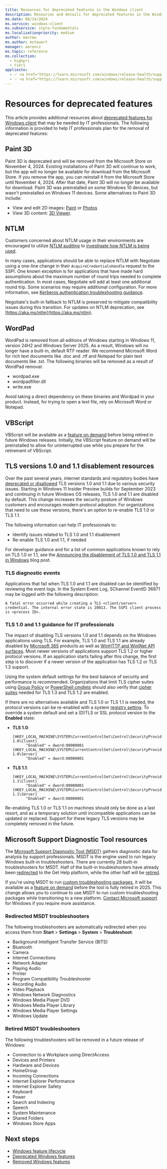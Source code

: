```yaml
---
title: Resources for deprecated features in the Windows client
description: Resources and details for deprecated features in the Windows client.
ms.date: 08/14/2024
ms.service: windows-client
ms.subservice: itpro-fundamentals
ms.localizationpriority: medium
author: mestew
ms.author: mstewart
manager: aaroncz
ms.topic: reference
ms.collection:
  - highpri
  - tier1
appliesto:
  - ✅ <a href="https://learn.microsoft.com/windows/release-health/supported-versions-windows-client" target="_blank">Windows 11</a>
  - ✅ <a href="https://learn.microsoft.com/windows/release-health/supported-versions-windows-client" target="_blank">Windows 10</a>
---
```


# Resources for deprecated features

This article provides additional resources about [deprecated features for Windows client](deprecated-features.md) that may be needed by IT professionals. The following information is provided to help IT professionals plan for the removal of deprecated features:

## Paint 3D

Paint 3D is deprecated and will be removed from the Microsoft Store on November 4, 2024. Existing installations of Paint 3D will continue to work, but the app will no longer be available for download from the Microsoft Store. If you remove the app, you can reinstall it from the Microsoft Store until November 4, 2024. After that date, Paint 3D will no longer be available for download. Paint 3D was preinstalled on some Windows 10 devices, but wasn't preinstalled on Windows 11 devices. Some alternatives to Paint 3D include:

- View and edit 2D images: [Paint](https://apps.microsoft.com/detail/9pcfs5b6t72h) or [Photos](https://apps.microsoft.com/detail/9wzdncrfjbh4)
- View 3D content: [3D Viewer](https://apps.microsoft.com/detail/9nblggh42ths).

## NTLM

Customers concerned about NTLM usage in their environments are encouraged to utilize [NTLM auditing](/previous-versions/windows/it-pro/windows-10/security/threat-protection/security-policy-settings/network-security-restrict-ntlm-audit-ntlm-authentication-in-this-domain) to [investigate how NTLM is being used](https://techcommunity.microsoft.com/t5/ask-the-directory-services-team/ntlm-blocking-and-you-application-analysis-and-auditing/ba-p/397191).  

In many cases, applications should be able to replace NTLM with Negotiate using a one-line change in their `AcquireCredentialsHandle` request to the SSPI. One known exception is for applications that have made hard assumptions about the maximum number of round trips needed to complete authentication. In most cases, Negotiate will add at least one additional round trip. Some scenarios may require additional configuration. For more information, see [Kerberos authentication troubleshooting guidance](/troubleshoot/windows-server/windows-security/kerberos-authentication-troubleshooting-guidance).

Negotiate's built-in fallback to NTLM is preserved to mitigate compatibility issues during this transition. For updates on NTLM deprecation, see [https://aka.ms/ntlm](https://aka.ms/ntlm).

## WordPad

WordPad is removed from all editions of Windows starting in Windows 11, version 24H2 and Windows Server 2025. As a result, Windows will no longer have a built-in, default RTF reader. We recommend Microsoft Word for rich text documents like .doc and .rtf and Notepad for plain text documents like .txt. The following binaries will be removed as a result of WordPad removal:

- wordpad.exe
- wordpadfilter.dll
- write.exe 

Avoid taking a direct dependency on these binaries and Wordpad in your product. Instead, for trying to open a text file, rely on Microsoft Word or Notepad.

## VBScript

VBScript will be available as a [feature on demand](/windows-hardware/manufacture/desktop/features-on-demand-v2--capabilities) before being retired in future Windows releases. Initially, the VBScript feature on demand will be preinstalled to allow for uninterrupted use while you prepare for the retirement of VBScript.
 
## TLS versions 1.0 and 1.1 disablement resources

Over the past several years, internet standards and regulatory bodies have [deprecated or disallowed](https://www.ietf.org/rfc/rfc8996.html) TLS versions 1.0 and 1.1 due to various security issues. Starting in Windows 11 Insider Preview builds for September 2023 and continuing in future Windows OS releases, TLS 1.0 and 1.1 are disabled by default. This change increases the security posture of Windows customers and encourages modern protocol adoption. For organizations that need to use these versions, there's an option to re-enable TLS 1.0 or TLS 1.1.

The following information can help IT professionals to:

- Identify issues related to TLS 1.0 and 1.1 disablement
- Re-enable TLS 1.0 and 1.1, if needed

For developer guidance and for a list of common applications known to rely on TLS 1.0 or 1.1, see the [Announcing the disablement of TLS 1.0 and TLS 1.1 in Windows](https://techcommunity.microsoft.com/t5/windows-it-pro-blog/tls-1-0-and-tls-1-1-soon-to-be-disabled-in-windows/ba-p/3887947) blog post.

### TLS diagnostic events

Applications that fail when TLS 1.0 and 1.1 are disabled can be identified by reviewing the event logs. In the System Event Log, SChannel EventID 36871 may be logged with the following description:

`A fatal error occurred while creating a TLS <client/server> credential. The internal error state is 10013. The SSPI client process is <process ID>.`

### TLS 1.0 and 1.1 guidance for IT professionals

The impact of disabling TLS versions 1.0 and 1.1 depends on the Windows applications using TLS. For example, TLS 1.0 and TLS 1.1 are already disabled by [Microsoft 365](/lifecycle/announcements/transport-layer-security-1x-disablement) products as well as [WinHTTP and WinINet API surfaces](https://support.microsoft.com/topic/kb5017811-manage-transport-layer-security-tls-1-0-and-1-1-after-default-behavior-change-on-september-20-2022-e95b1b47-9c7c-4d64-9baf-610604a64c3e). Most newer versions of applications support TLS 1.2 or higher protocol versions. If an application starts failing after this change, the first step is to discover if a newer version of the application has TLS 1.2 or TLS 1.3 support.

Using the system default settings for the best balance of security and performance is recommended. Organizations that limit TLS cipher suites using [Group Policy](/windows-server/security/tls/manage-tls) or [PowerShell cmdlets](/powershell/module/tls) should also verify that [cipher suites](/windows/win32/secauthn/tls-cipher-suites-in-windows-11) needed for TLS 1.3 and TLS 1.2 are enabled.

If there are no alternatives available and TLS 1.0 or TLS 1.1 is needed, the protocol versions can be re-enabled with a system [registry setting](/windows-server/security/tls/tls-registry-settings). To override a system default and set a (D)TLS or SSL protocol version to the **Enabled** state:

   - **TLS 1.0**:
     ```registry
     [HKEY_LOCAL_MACHINE\SYSTEM\CurrentControlSet\Control\SecurityProviders\SCHANNEL\Protocols\TLS 1.0\Client]
           "Enabled" = dword:00000001
     [HKEY_LOCAL_MACHINE\SYSTEM\CurrentControlSet\Control\SecurityProviders\SCHANNEL\Protocols\TLS 1.0\Server]
           "Enabled" = dword:00000001
     ```

   - **TLS 1.1**:

     ```registry
     [HKEY_LOCAL_MACHINE\SYSTEM\CurrentControlSet\Control\SecurityProviders\SCHANNEL\Protocols\TLS 1.1\Client]
           "Enabled" = dword:00000001
     [HKEY_LOCAL_MACHINE\SYSTEM\CurrentControlSet\Control\SecurityProviders\SCHANNEL\Protocols\TLS 1.1\Server]
           "Enabled" = dword:00000001
     ```

Re-enabling TLS 1.0 or TLS 1.1 on machines should only be done as a last resort, and as a temporary solution until incompatible applications can be updated or replaced. Support for these legacy TLS versions may be completely removed in the future.

## Microsoft Support Diagnostic Tool resources

The [Microsoft Support Diagnostic Tool (MSDT)](/windows-server/administration/windows-commands/msdt) gathers diagnostic data for analysis by support professionals. MSDT is the engine used to run legacy Windows built-in troubleshooters. There are currently 28 built-in troubleshooters for MSDT. Half of the built-in troubleshooters have already been [redirected](#redirected-msdt-troubleshooters) to the Get Help platform, while the other half will be [retired](#retired-msdt-troubleshooters).  

If you're using MSDT to run [custom troubleshooting packages](/previous-versions/windows/desktop/wintt/package-schema), it will be available as a [feature on demand](/windows-hardware/manufacture/desktop/features-on-demand-v2--capabilities) before the tool is fully retired in 2025. This change allows you to continue to use MSDT to run custom troubleshooting packages while transitioning to a new platform. [Contact Microsoft support](https://support.microsoft.com/contactus) for Windows if you require more assistance.

### Redirected MSDT troubleshooters

The following troubleshooters are automatically redirected when you access them from **Start** > **Settings** > **System** > **Troubleshoot**:

- Background Intelligent Transfer Service (BITS)
- Bluetooth
- Camera
- Internet Connections
- Network Adapter
- Playing Audio
- Printer
- Program Compatibility Troubleshooter
- Recording Audio
- Video Playback
- Windows Network Diagnostics
- Windows Media Player DVD
- Windows Media Player Library
- Windows Media Player Settings
- Windows Update

### Retired MSDT troubleshooters

The following troubleshooters will be removed in a future release of Windows:

- Connection to a Workplace using DirectAccess
- Devices and Printers
- Hardware and Devices
- HomeGroup
- Incoming Connections
- Internet Explorer Performance
- Internet Explorer Safety
- Keyboard
- Power
- Search and Indexing
- Speech
- System Maintenance
- Shared Folders
- Windows Store Apps

## Next steps

- [Windows feature lifecycle](feature-lifecycle.md)
- [Deprecated Windows features](deprecated-features.md)
- [Removed Windows features](removed-features.md)
